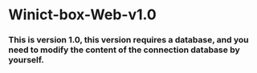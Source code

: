 # Winict-box-Web-v1.0
### This is version 1.0, this version requires a database, and you need to modify the content of the connection database by yourself.
